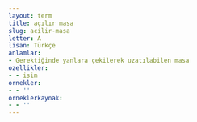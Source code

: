 ```yaml
---
layout: term
title: açılır masa
slug: acilir-masa
letter: A
lisan: Türkçe
anlamlar:
- Gerektiğinde yanlara çekilerek uzatılabilen masa
ozellikler:
- - isim
ornekler:
- - ''
orneklerkaynak:
- - ''
---
```

